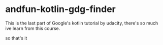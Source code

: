 # andfun-kotlin-gdg-finder

This is the last part of Google's kotlin tutorial by udacity,
there's so much ive learn from this course.

so that's it
